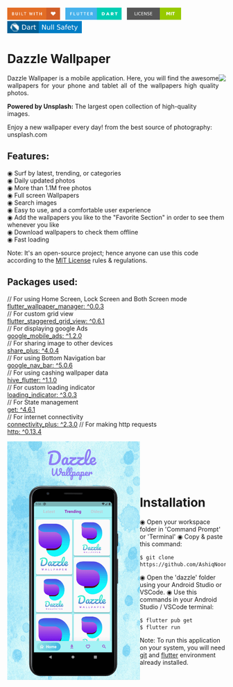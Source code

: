 <img src="log/git_badges/built-with-love.svg" height="28px"/>&nbsp;&nbsp;
<img src="log/git_badges/flutter-dart.svg" height="28px" />&nbsp;&nbsp;
<a href="https://choosealicense.com/licenses/mit/" target="_blank"><img src="log/git_badges/license-MIT.svg" height="28px" /></a>&nbsp;&nbsp;
<img src="log/git_badges/dart-null_safety-blue.svg" height="28px"/>

# Dazzle Wallpaper

<img align="right" src="[log/app_logo/playstore.png]" height="190"></img>

<p align="justify" >
Dazzle Wallpaper is a mobile application. Here, you will find the awesome wallpapers for your phone and tablet all of the wallpapers high quality photos.
</p>
<p align="justify">
  
<b>Powered by Unsplash:</b> The largest open collection of high-quality images.

Enjoy a new wallpaper every day! from the best source of photography: unsplash.com

## Features:

◉ Surf by latest, trending, or categories<br>
◉ Daily updated photos<br>
◉ More than 1.1M free photos<br>
◉ Full screen Wallpapers<br>
◉ Search images<br>
◉ Easy to use, and a comfortable user experience<br>
◉ Add the wallpapers you like to the "Favorite Section" in order to see them whenever you like<br>
◉ Download wallpapers to check them offline<br>
◉ Fast loading<br>
</p>

Note: It's an open-source project; hence anyone can use this code according to the [MIT License](https://choosealicense.com/licenses/mit/) rules & regulations.

## Packages used:



// For using Home Screen, Lock Screen and Both Screen mode<br>
[flutter_wallpaper_manager: ^0.0.3](https://pub.dev/packages/flutter_wallpaper_manager)<br>
// For custom grid view<br>
[flutter_staggered_grid_view: ^0.6.1](https://pub.dev/packages/flutter_staggered_grid_view)<br>
// For displaying google Ads<br>
[google_mobile_ads: ^1.2.0](https://pub.dev/packages/google_mobile_ads)<br>
// For sharing image to other devices<br>
[share_plus: ^4.0.4](https://pub.dev/packages/share_plus)<br>
// For using Bottom Navigation bar<br>
[google_nav_bar: ^5.0.6](https://pub.dev/packages?q=google_nav_bar)<br>
// For using cashing wallpaper data<br>
[hive_flutter: ^1.1.0](https://pub.dev/packages/hive_flutter)<br>
// For custom loading indicator<br>
[loading_indicator: ^3.0.3](https://pub.dev/packages/loading_indicator)<br>
// For State management<br>
[get: ^4.6.1](https://pub.dev/packages/get)<br>
// For internet connectivity<br>
[connectivity_plus: ^2.3.0](https://pub.dev/packages/connectivity_plus)
// For making http requests<br>
[http: ^0.13.4](https://pub.dev/packages/http)<br>

<img align="left" src="log/dazzle.gif" height="550"></img>

<br>
<br>
<br>
<br>
<br>

# Installation

◉ Open your workspace folder in 'Command Prompt' or 'Terminal'
◉ Copy & paste this command:

```
$ git clone https://github.com/AshiqNoor/dazzle.git
```

◉ Open the 'dazzle' folder using your Android Studio or VSCode.
◉ Use this commands in your Android Studio / VSCode terminal:

```
$ flutter pub get
$ flutter run
```


Note: To run this application on your system, you will need [git](https://git-scm.com/) and [flutter](https://docs.flutter.dev/get-started/install) environment already installed.